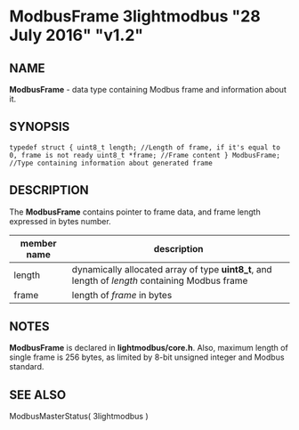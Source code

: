 # ModbusFrame 3lightmodbus "28 July 2016" "v1.2"

## NAME
**ModbusFrame** - data type containing Modbus frame and information about it.

## SYNOPSIS
`typedef struct
	{
		uint8_t length; //Length of frame, if it's equal to 0, frame is not ready
		uint8_t *frame; //Frame content
	} ModbusFrame; //Type containing information about generated frame`

## DESCRIPTION
The **ModbusFrame** contains pointer to frame data, and frame length expressed in bytes number.

| member name    | description                                                                                          |
|----------------|------------------------------------------------------------------------------------------------------|
| length         | dynamically allocated array of type **uint8_t**, and length of *length* containing Modbus frame      |
| frame          | length of *frame* in bytes                                                                           |


## NOTES
**ModbusFrame** is declared in **lightmodbus/core.h**.
Also, maximum length of single frame is 256 bytes, as limited by 8-bit unsigned integer and Modbus standard.

## SEE ALSO
ModbusMasterStatus( 3lightmodbus )
